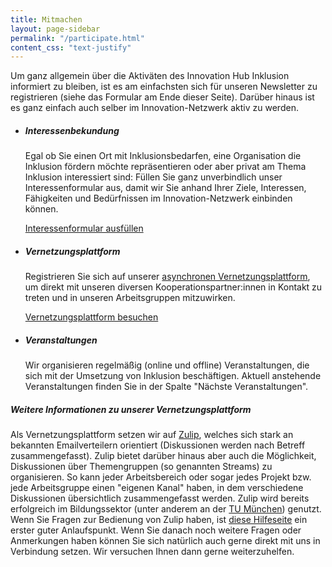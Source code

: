 ```yaml
---
title: Mitmachen
layout: page-sidebar
permalink: "/participate.html"
content_css: "text-justify"
---
```


Um ganz allgemein über die Aktiväten des Innovation Hub Inklusion informiert zu bleiben, ist es am einfachsten sich für unseren Newsletter zu registrieren (siehe das Formular am Ende dieser Seite). Darüber hinaus ist es ganz einfach auch selber im Innovation-Netzwerk aktiv zu werden. 

<div class="bg-lightgreen p-4 my-4 rounded">
    <ul class="list-unstyled m-0">
        <li class="media">
            <i class="fa fa-2x fa-angle-double-right mr-4"></i>
            <div class="media-body">
                <h5 class="mt-0 mb-1">Interessenbekundung</h5>
                <p class="text-justify">Egal ob Sie einen Ort mit Inklusionsbedarfen, eine Organisation die Inklusion fördern möchte repräsentieren oder aber privat am Thema Inklusion interessiert sind: Füllen Sie ganz unverbindlich unser Interessenformular aus, damit wir Sie anhand Ihrer Ziele, Interessen, Fähigkeiten und Bedürfnissen im Innovation-Netzwerk einbinden können.</p>
                <a href="" class="btn btn-outline-dark mb-3">Interessenformular ausfüllen</a>
            </div>
        </li>
        <li class="media my-4">
            <i class="fa fa-2x fa-angle-double-right mr-4"></i>
            <div class="media-body">
                <h5 class="mt-0 mb-1">Vernetzungsplattform</h5>
                <p class="text-justify">Registrieren Sie sich auf unserer <a href="#zulip">asynchronen Vernetzungsplattform</a>, um direkt mit unseren diversen Kooperationspartner:innen in Kontakt zu treten und in unseren Arbeitsgruppen mitzuwirken.</p>
                <a href="https://inklusion.zulipchat.com/" class="btn btn-outline-dark">Vernetzungsplattform besuchen</a>
            </div>
        </li>
        <li class="media">
            <i class="fa fa-2x fa-angle-double-right mr-4"></i>
            <div class="media-body">
                <h5 class="mt-0 mb-1">Veranstaltungen</h5>
                <p class="text-justify">Wir organisieren regelmäßig (online und offline) Veranstaltungen, die sich mit der Umsetzung von Inklusion beschäftigen. Aktuell anstehende Veranstaltungen finden Sie in der Spalte "Nächste Veranstaltungen".</p>
            </div>
        </li>
    </ul>
</div>


##### <a name="zulip"></a>Weitere Informationen zu unserer Vernetzungsplattform

Als Vernetzungsplattform setzen wir auf [Zulip](https://zulip.com), welches sich stark an bekannten Emailverteilern orientiert (Diskussionen werden nach Betreff zusammengefasst). Zulip bietet darüber hinaus aber auch die Möglichkeit, Diskussionen über Themengruppen (so genannten Streams) zu organisieren. So kann jeder Arbeitsbereich oder sogar jedes Projekt bzw. jede Arbeitsgruppe einen "eigenen Kanal" haben, in dem verschiedene Diskussionen übersichtlich zusammengefasst werden. Zulip wird bereits erfolgreich im Bildungssektor (unter anderem an der [TU München](https://inklusion.zulipchat.com/case-studies/tum/)) genutzt. Wenn Sie Fragen zur Bedienung von Zulip haben, ist [diese Hilfeseite](https://inklusion.zulipchat.com/help/getting-started-with-zulip) ein erster guter Anlaufspunkt. Wenn Sie danach noch weitere Fragen oder Anmerkungen haben können Sie sich natürlich auch gerne direkt mit uns in Verbindung setzen. Wir versuchen Ihnen dann gerne weiterzuhelfen.
